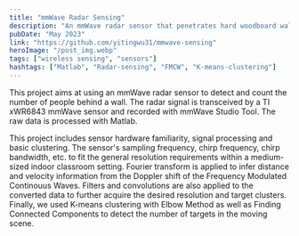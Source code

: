 ```yaml
---
title: "mmWave Radar Sensing"
description: "An mmWave radar sensor that penetrates hard woodboard wall to count the number of people moving behind the wall."
pubDate: "May 2023"
link: "https://github.com/yitingwu31/mmwave-sensing"
heroImage: "/post_img.webp"
tags: ["wireless sensing", "sensors"]
hashtags: ["Matlab", "Radar-sensing", "FMCW", "K-means-clustering"]
---
```


This project aims at using an mmWave radar sensor to detect and count the number of people behind a wall. The radar signal is transceived by a TI xWR6843 mmWave sensor and recorded with mmWave Studio Tool. The raw data is processed with Matlab. 

This project includes sensor hardware familiarity, signal processing and basic clustering. The sensor's sampling frequency, chirp frequency, chirp bandwidth, etc. to fit the general resolution requirements within a medium-sized indoor classroom setting. Fourier transform is applied to infer distance and velocity information from the Doppler shift of the Frequency Modulated Continouus Waves. Filters and convolutions are also applied to the converted data to further acquire the desired resolution and target clusters. Finally, we used K-means clustering with Elbow Method as well as Finding Connected Components to detect the number of targets in the moving scene.


